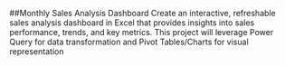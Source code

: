 ##Monthly Sales Analysis Dashboard
Create an interactive, refreshable sales analysis dashboard in Excel that provides insights into sales performance, trends, and key metrics. This project will leverage Power Query for data transformation and Pivot Tables/Charts for visual representation
